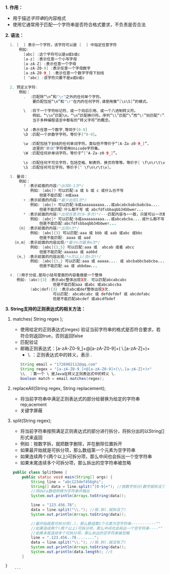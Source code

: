 

**1. 作用：**

   - 用于描述*字符串*的内容格式
   - 使用它通常用于匹配一个字符串是否符合格式要求，不负责是否合法

**2. 语法：**

```java
  1. [  ] 表示一个字符，该字符可以是 [  ] 中指定任意字符 
      例如:
        [abc] :这个字符可以是a或b或c
        [a-z] :表示任意一个小写字母
        [a-zA-Z] :表示任意一个字母
        [a-zA-Z0-9] :表示任意一个字母数字
        [a-zA-Z0-9_] :表示任意一个数字字母下划线
        [ ^abc] :该字符只要不是a或b或c
  
  2. 预定义字符:
      例如：
        .  :匹配除“\n”和"\r"之外的任何单个字符。
            要匹配包括“\n”和"\r"在内的任何字符,请使用像“[\s\S]”的模式。
        
        \  :将下一个字符标记符、或一个向后引用、或一个八进制转义符。
            例如，“\\n”匹配\n。“\n”匹配换行符。序列“\\”匹配“\”而“\(”则匹配“(”。即相 
            当于多种编程语言中都有的“转义字符”的概念。
            
        \d :表示任意一个数字,等同于[0-9]
        \D :匹配一个非数字字符。等价于[^0-9]。
        
        \w :匹配包括下划线的任何单词字符。类似但不等价于“[A-Za-z0-9_]”，
            这里的"单词"字符使用Unicode字符集。
        \W :匹配任何非单词字符。等价于“[^A-Za-z0-9_]”。
        
        \s :匹配任何不可见字符，包括空格、制表符、换页符等等。等价于[ \f\n\r\t\v]。
        \S :匹配任何可见字符。等价于[^ \f\n\r\t\v]。

  3. 量词：
	  例如：
	    ? :表示前面的内容/*出现0-1次*/
           例如: [abc]? 可以匹配:a 或 b 或 c 或什么也不写
               但是不能匹配：m或aaa
        + :表示前面的内容/*最少出现1次*/
           例如: [abc]+ 可以匹配:b或aaaaaaaaaa...或abcabcbabcbabcba....
               但是不能匹配:什么都不写 或 abcfdfsbbaqbb34bbwer...
        * :表示前面的内容/*出现任意次(0-多次)*/---匹配内容与+一致，只是可以一次都不写
           例如: [abc]* 可以匹配:b或aaaaaaaaaa...或abcabcba....或什么都不写
               但是不能匹配:abcfdfsbbaqbb34bbwer...
      {n} :表示前面的内容/*出现n次*/
           例如: [abc]{3} 可以匹配:aaa 或 bbb 或 aab 或abc 或bbc
               但是不能匹配: aaaa 或 aad
    {n,m} :表示前面的内容出现/*最少n次最多m次*/
           例如: [abc]{3,5} 可以匹配:aaa 或  abcab 或者 abcc
               但是不能匹配:aaaaaa 或 aabbd
     {n,} :表示前面的内容出现/*n次以上(含n次)*/
           例如: [abc]{3,} 可以匹配:aaa 或 aaaaa.... 或 abcbabbcbabcba....
               但是不能匹配:aa 或 abbdaw... 

  4. ()用于分组,是将小括号里面的内容看做是一个整体
     例如: (abc){3} :表示abc整体出现3次. 可以匹配abcabcabc
                     但是不能匹配aaa 或abc 或abcabccba
           (abc|def){3} :表示abc或def整体出现3次.
			         可以匹配: abcabcabc 或 defdefdef 或 abcdefabc
			         但是不能匹配abcdef 或abcdfbdef


```


**3. String支持的正则表达式的相关方法：**

   1. matches( String regex );
      - 使用给定的正则表达式(regex) 验证当前字符串的格式是否符合要求，若符合则返回true，否则返回false
      - 匹配验证
      - 邮箱正则表达式：[a-zA-Z0-9_]+@[a-zA-Z0-9]+( \\.[a-zA-Z]+)+
        - \\. ：正则表达式中的转义，表示 .
        ```java
        String email = "1726902112@qq.com"  
		String regex = "[a-zA-Z0-9_]+@[a-zA-Z0-9]+(\\.[a-zA-Z]+)+"  
		\\. ：第一个 \ 是Java在转义正则表达式中的转义 \.  
		boolean match = email.matches(regex);
        ```
   
   2. replaceAll(String regex, String replacement);
      - 将当前字符串中满足正则表达式的部分给替换为给定的字符串 rep;acement
      - 关键字屏蔽

   3. split(String regex);
      - 将当前字符串按照满足正则表达式的部分进行拆分，将拆分出的以String[]形式来返回
      - 例如：按数字拆，就把数字删除，并在删除位置拆开
      - 如果最开始就是可拆分项，那么数组第一个元素为空字符串
      - 如果连续两个(两个以上)可拆分项，那么中间也会拆出一个空字符串
      - 如果末尾连续多个可拆分项，那么拆出的空字符串被忽略
      ```java
      public class SplitDemo {
		  public static void main(String[] args) {
		      String line = "abc123def456ghi";
		      String[] data = line.split("[0-9]+"); //按数字拆分(数字就拆没了)
		      //将data数组转换为字符串并输出
		      System.out.println(Arrays.toString(data)); 

		      line = "123.456.78";
		      data = line.split("\\."); //按.拆(.就拆没了)
		      System.out.println(Arrays.toString(data));

		      //最开始就是可拆分项(.)，那么数组第1个元素为空字符串-----------""
		      //如果连续两个(两个以上)可拆分项，那么中间也会拆出一个空字符串----""
		      //如果末尾连续多个可拆分项，那么拆出的空字符串被忽略
		      line = ".123.456..78........";
		      data = line.split("\\."); //按.拆(.就没有了)
		      System.out.println(Arrays.toString(data));
		      System.out.println(data.length); //5
		  }
	}
	    ```